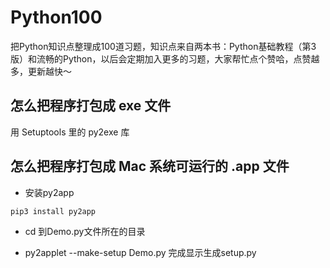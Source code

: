 # Python100
把Python知识点整理成100道习题，知识点来自两本书：Python基础教程（第3版）和流畅的Python，以后会定期加入更多的习题，大家帮忙点个赞哈，点赞越多，更新越快～


## 怎么把程序打包成 exe 文件

用 Setuptools 里的 py2exe 库

## 怎么把程序打包成 Mac 系统可运行的 .app 文件

- 安装py2app

```
pip3 install py2app
```

- cd 到Demo.py文件所在的目录

- py2applet --make-setup Demo.py
完成显示生成setup.py